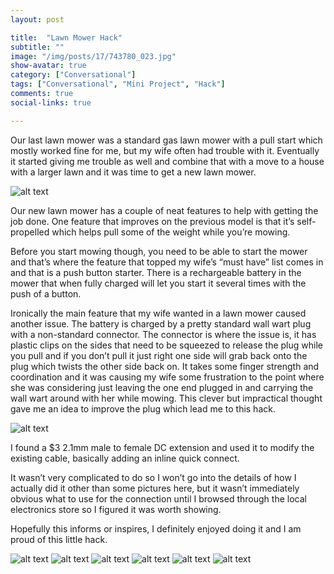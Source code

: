 ```yaml
---
layout: post

title:  "Lawn Mower Hack"
subtitle: ""
image: "/img/posts/17/743780_023.jpg"
show-avatar: true
category: ["Conversational"]
tags: ["Conversational", "Mini Project", "Hack"]
comments: true
social-links: true

---
```

Our last lawn mower was a standard gas lawn mower with a pull start which mostly worked fine for me, but my wife often had trouble with it.  Eventually it started giving me trouble as well and combine that with a move to a house with a larger lawn and it was time to get a new lawn mower.

![alt text](/img/posts/17/img_20160522_195801.jpg " ")

Our new lawn mower has a couple of neat features to help with getting the job done.  One feature that improves on the previous model is that it’s self-propelled which helps pull some of the weight while you’re mowing.

Before you start mowing though, you need to be able to start the mower and that’s where the feature that topped my wife’s “must have” list comes in and that is a push button starter.  There is a rechargeable battery in the mower that when fully charged will let you start it several times with the push of a button.

Ironically the main feature that my wife wanted in a lawn mower caused another issue.  The battery is charged by a pretty standard wall wart plug with a non-standard connector.  The connector is where the issue is, it has plastic clips on the sides that need to be squeezed to release the plug while you pull and if you don’t pull it just right one side will grab back onto the plug which twists the other side back on.  It takes some finger strength and coordination and it was causing my wife some frustration to the point where she was considering just leaving the one end plugged in and carrying the wall wart around with her while mowing.  This clever but impractical thought gave me an idea to improve the plug which lead me to this hack.

![alt text](/img/posts/17/img_20160523_005039.jpg " ")

I found a $3 2.1mm male to female DC extension and used it to modify the existing cable, basically adding an inline quick connect.

It wasn’t very complicated to do so I won’t go into the details of how I actually did it other than some pictures here, but it wasn’t immediately obvious what to use for the connection until I browsed through the local electronics store so I figured it was worth showing.

Hopefully this informs or inspires, I definitely enjoyed doing it and I am proud of this little hack.

![alt text](/img/posts/17/img_20160523_010322.jpg " ")
![alt text](/img/posts/17/img_20160523_005518.jpg " ")
![alt text](/img/posts/17/img_20160523_005914.jpg " ")
![alt text](/img/posts/17/img_20160523_011350.jpg " ")
![alt text](/img/posts/17/img_20160523_012832.jpg " ")
![alt text](/img/posts/17/img_20160523_013048.jpg " ")
